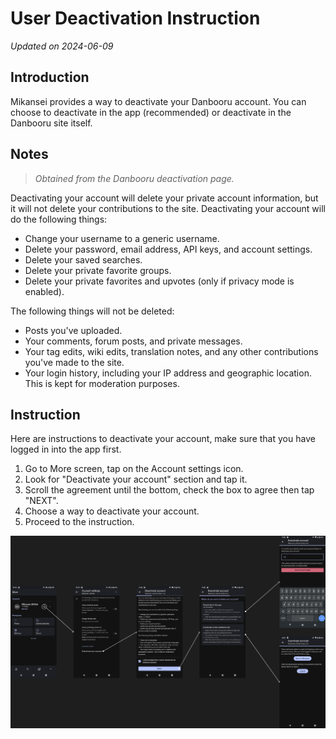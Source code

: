 # User Deactivation Instruction

_Updated on 2024-06-09_

## Introduction

Mikansei provides a way to deactivate your Danbooru account. You can choose to deactivate in the app (recommended) or deactivate in the Danbooru site itself.

## Notes
> _Obtained from the Danbooru deactivation page._

Deactivating your account will delete your private account information, but it will not delete your contributions to the site.
Deactivating your account will do the following things:

- Change your username to a generic username.
- Delete your password, email address, API keys, and account settings.
- Delete your saved searches.
- Delete your private favorite groups.
- Delete your private favorites and upvotes (only if privacy mode is enabled).

The following things will not be deleted:

- Posts you've uploaded.
- Your comments, forum posts, and private messages.
- Your tag edits, wiki edits, translation notes, and any other contributions you've made to the site.
- Your login history, including your IP address and geographic location. This is kept for moderation purposes.

## Instruction
Here are instructions to deactivate your account, make sure that you have logged in into the app first.

1. Go to More screen, tap on the Account settings icon.
2. Look for "Deactivate your account" section and tap it.
3. Scroll the agreement until the bottom, check the box to agree then tap "NEXT".
4. Choose a way to deactivate your account.
5. Proceed to the instruction.

<img src="./deactivation.jpg?raw=true" alt="Deactivation steps"/>
